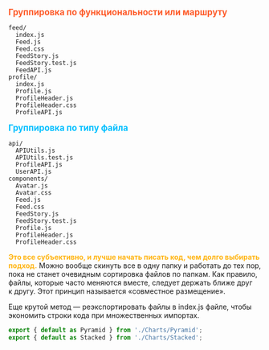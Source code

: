 
<span style="font-weight: bold; color: #FE5C2B;font-size:17px;">Группировка по функциональности или маршруту</span>

```
feed/
  index.js
  Feed.js
  Feed.css
  FeedStory.js
  FeedStory.test.js
  FeedAPI.js
profile/
  index.js
  Profile.js
  ProfileHeader.js
  ProfileHeader.css
  ProfileAPI.js
```

<span style="font-weight: bold; color: deepskyblue;font-size:17px;">Группировка по типу файла</span>

```
api/
  APIUtils.js
  APIUtils.test.js
  ProfileAPI.js
  UserAPI.js
components/
  Avatar.js
  Avatar.css
  Feed.js
  Feed.css
  FeedStory.js
  FeedStory.test.js
  Profile.js
  ProfileHeader.js
  ProfileHeader.css
```

<span style="font-weight: bold; color: #FFB514;">Это все субъективно, и лучше начать писать код, чем долго выбирать подход.</span> Можно вообще скинуть все в одну папку и работать до тех пор, пока не станет очевидным сортировка файлов по папкам. 
Как правило, файлы, которые часто меняются вместе, следует держать ближе друг к другу. Этот принцип называется «совместное размещение».

Еще крутой метод — реэкспортировать файлы в index.js файле, чтобы экономить строки кода при множественных импортах.

```js
export { default as Pyramid } from './Charts/Pyramid';
export { default as Stacked } from './Charts/Stacked';


```
